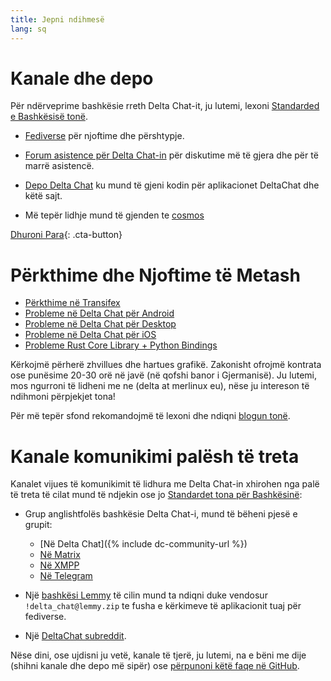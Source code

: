 ```yaml
---
title: Jepni ndihmesë
lang: sq
---
```


# Kanale dhe depo

Për ndërveprime bashkësie rreth Delta Chat-it, ju lutemi, lexoni [Standarded e Bashkësisë tonë](community-standards).

- [Fediverse](https://chaos.social/web/@delta) për njoftime dhe përshtypje.

- [Forum asistence për Delta Chat-in](https://support.delta.chat) për
  diskutime më të gjera dhe për të marrë asistencë.

- [Depo Delta Chat](https://github.com/deltachat/) ku mund
  të gjeni kodin për aplikacionet DeltaChat dhe këtë sajt.

- Më tepër lidhje mund të gjenden te [cosmos](https://cosmos.delta.chat)

[Dhuroni Para](donate){: .cta-button}

# Përkthime dhe Njoftime të Metash

- [Përkthime në Transifex](https://www.transifex.com/delta-chat/public/)
- [Probleme në Delta Chat për Android](https://github.com/deltachat/deltachat-android/issues)
- [Probleme në Delta Chat për Desktop](https://github.com/deltachat/deltachat-desktop/issues)
- [Probleme në Delta Chat për iOS](https://github.com/deltachat/deltachat-ios/issues)
- [Probleme Rust Core Library + Python Bindings](https://github.com/deltachat/deltachat-core-rust/issues)

Kërkojmë përherë zhvillues dhe hartues grafikë.
Zakonisht ofrojmë kontrata ose punësime 20-30 orë në javë (në qofshi banor i Gjermanisë).
Ju lutemi, mos ngurroni të lidheni me ne (delta at merlinux eu),
nëse ju intereson të ndihmoni përpjekjet tona!

Për më tepër sfond rekomandojmë të lexoni dhe ndiqni [blogun tonë](https://delta.chat/en/blog).


# Kanale komunikimi palësh të treta

Kanalet vijues të komunikimit të lidhura me Delta Chat-in xhirohen nga palë të treta
të cilat mund të ndjekin ose jo [Standardet tona për Bashkësinë](community-standards): 

- Grup anglishtfolës bashkësie Delta Chat-i, mund të bëheni pjesë e grupit:
  * [Në Delta Chat]({% include dc-community-url %})
  * [Në Matrix](https://matrix.to/#/#Delta.Chat:matrix.org)
  * [Në XMPP](xmpp:deltachat-en@chat.disroot.org?join)
  * [Në Telegram](https://t.me/deltachat_community)

- Një [bashkësi Lemmy](https://lemmy.zip/c/delta_chat)
  të cilin mund ta ndiqni duke vendosur `!delta_chat@lemmy.zip` 
te fusha e kërkimeve të aplikacionit tuaj për fediverse.

- Një [DeltaChat subreddit](https://old.reddit.com/r/DeltaChat/).

Nëse dini, ose ujdisni ju vetë, kanale të tjerë,
ju lutemi, na e bëni me dije (shihni kanale dhe depo më sipër)
ose [përpunoni këtë faqe në GitHub](https://github.com/deltachat/deltachat-pages/edit/master/en/contribute.md).

